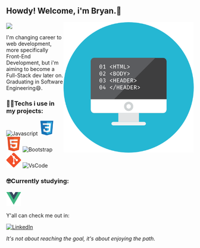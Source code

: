 <h2 align="left">Howdy! Welcome, i'm Bryan.🖖</h2>

<img align="right" src="./.github/Coding-Html-icon.png" alt="Coding" width="350" height="350"/>

<img align="center" src="https://github-readme-stats.vercel.app/api/top-langs/?username=bryanbruzinga&theme=dark&layout=compact&hide_border=true"/>


<p align="left"> I'm changing career to web development, more specifically Front-End Development, but i'm aiming to become a Full-Stack dev later on.  
Graduating in Software Engineering😄.</p>

<h3><p align="left">🧑‍💻Techs i use in my projects:</p></h3>
<p align="left">
    <img
      src="https://tadeuesteves.files.wordpress.com/2014/01/javascript-logo.png"
      alt="Javascript"
      width="40"
      height="40"
    />
    <img
      src="https://raw.githubusercontent.com/devicons/devicon/master/icons/css3/css3-original.svg"
      alt="CSS"
      width="40"
      height="40"
    />
    <img
      src="https://raw.githubusercontent.com/devicons/devicon/master/icons/html5/html5-original.svg"
      alt="HTML"
      width="40"
      height="40"
    />
  <img
    src="https://upload.wikimedia.org/wikipedia/commons/b/b2/Bootstrap_logo.svg"
    alt="Bootstrap"
    width="40"
    height="40"
  />
  <img
      src="https://raw.githubusercontent.com/devicons/devicon/master/icons/git/git-original.svg"
      alt="Git"
      width="40"
      height="40"
    />
    <img
      src="https://upload.wikimedia.org/wikipedia/commons/thumb/9/9a/Visual_Studio_Code_1.35_icon.svg/512px-Visual_Studio_Code_1.35_icon.svg.png"
      alt="VsCode"
      width="40"
      height="40"
    />
<h3><p align="left">🤓Currently studying:</p></h3>
    <img
      src="https://raw.githubusercontent.com/devicons/devicon/master/icons/vuejs/vuejs-original.svg"
      alt="Vuejs"
      width="40"
      height="40"
    />

<p>Y'all can check me out in: </p><a href="https://www.linkedin.com/in/bryan-da-silva-bruzinga-b6830960/"><img src="https://img.shields.io/badge/LinkedIn-%230077B5.svg?&style=flat-square&logo=linkedin&logoColor=white" alt="LinkedIn"></a>

<p><i align="center"> It's not about reaching the goal, it's about enjoying the path.</i></p>
